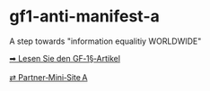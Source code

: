 # gf1-anti-manifest-a
A step towards "information equalitiy WORLDWIDE"

<footer>
  <a href="https://medium.com/@adeb2k3/kann-gedanken-freiheit-als-pflicht-im-digitalen-raum-existieren-der-kontrollverlust-918f4fb3668d" 
     target="_blank" rel="noopener">➡ Lesen Sie den GF‑1§‑Artikel</a>
  <br><br>
  <a href="[https://github.com/HookedToFate/gf1-anti-manifest-a](https://github.com/HookedToFate/gf1-anti-manifest-a/edit/main/README.md)">⇄ Partner‑Mini‑Site A</a>
</footer>
